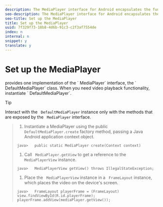 ```yaml
---
description: The MediaPlayer interface for Android encapsulates the functionality and behavior of a media player.
seo-description: The MediaPlayer interface for Android encapsulates the functionality and behavior of a media player.
seo-title: Set up the MediaPlayer
title: Set up the MediaPlayer
uuid: 7f329f73-18b8-4d6b-91c3-c2f3af7554de
index: n
internal: n
snippet: y
translate: y
---
```


# Set up the MediaPlayer

 <!-- PH element: phrases/primetime-sdk-name --> provides one implementation of the ` MediaPlayer` interface, the ` DefaultMediaPlayer` class. When you need video playback functionality, instantiate ` DefaultMediaPlayer`. 

>[!TIP]
>
>Interact with the ` DefaultMediaPlayer` instance only with the methods that are exposed by the ` MediaPlayer` interface. 


>1. Instantiate a MediaPlayer using the public ` DefaultMediaPlayer.create` factory method, passing a Java Android application context object.
>
>   ```
>   java>   public static MediaPlayer create(Context context) 
>   
>   ```
>
>1. Call ` MediaPlayer.getView` to get a reference to the ` MediaPlayerView` instance.
>
>   ```
>   java>   MediaPlayerView getView() throws IllegalStateException; 
>   
>   ```
>
>1. Place the ` MediaPlayerView` instance in a ` FrameLayout` instance, which places the video on the device's screen.
>
>   ```
>   java>   FrameLayout playerFrame = (FrameLayout) view.findViewById(R.id.playerFrame); 
>   playerFrame.addView(mediaPlayer.getView()); 
>   
>   ```
>

